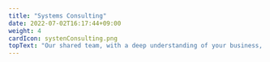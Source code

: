 ```yaml
---
title: "Systems Consulting"
date: 2022-07-02T16:17:44+09:00
weight: 4
cardIcon: systenConsulting.png
topText: "Our shared team, with a deep understanding of your business, designs a system based on your IT strategy from a management perspective. We propose the best requirement definition from a professional point of view, rather than a one-way communication like a top-down approach. As a Microsoft Gold Partner, let us share our ideas to maximize your business value using superior technology."
---
```


